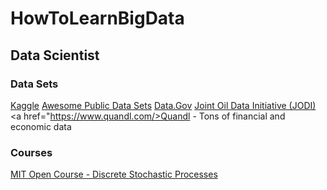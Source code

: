 # HowToLearnBigData


## Data Scientist

### Data Sets

<a href="https://www.kaggle.com/">Kaggle</a>
<a href="https://github.com/caesar0301/awesome-public-datasets">Awesome Public Data Sets</a>
<a href="http://www.data.gov/">Data.Gov</a>
<a href="https://www.jodidata.org/oil/database/data-downloads.aspx">Joint Oil Data Initiative (JODI)</a>
<a href="https://www.quandl.com/>Quandl</a> - Tons of financial and economic data

### Courses
<a href="http://ocw.mit.edu/courses/electrical-engineering-and-computer-science/6-262-discrete-stochastic-processes-spring-2011/">MIT Open Course - Discrete Stochastic Processes</a>

